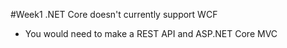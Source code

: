 #Week1 
.NET Core doesn't currently support WCF
- You would need to make a REST API and ASP.NET Core MVC